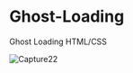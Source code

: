 # Ghost-Loading
Ghost Loading HTML/CSS

![Capture22](https://user-images.githubusercontent.com/106744622/185838262-1ab4f59a-8f57-4af9-ab26-4201940285cc.PNG)

